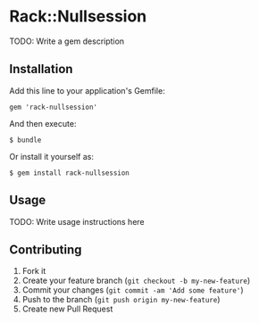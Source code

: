 # Rack::Nullsession

TODO: Write a gem description

## Installation

Add this line to your application's Gemfile:

    gem 'rack-nullsession'

And then execute:

    $ bundle

Or install it yourself as:

    $ gem install rack-nullsession

## Usage

TODO: Write usage instructions here

## Contributing

1. Fork it
2. Create your feature branch (`git checkout -b my-new-feature`)
3. Commit your changes (`git commit -am 'Add some feature'`)
4. Push to the branch (`git push origin my-new-feature`)
5. Create new Pull Request

